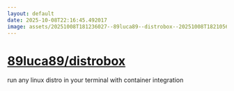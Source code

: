 ```yaml
---
layout: default
date: 2025-10-08T22:16:45.492017
image: assets/20251008T181236027--89luca89--distrobox--20251008T182105689--cropped.png
---
```


# [89luca89/distrobox](https://github.com/89luca89/distrobox)

run any linux distro in your terminal with container integration
